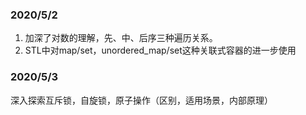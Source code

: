 ### 2020/5/2
1. 加深了对数的理解，先、中、后序三种遍历关系。
2. STL中对map/set，unordered_map/set这种关联式容器的进一步使用


### 2020/5/3
深入探索互斥锁，自旋锁，原子操作（区别，适用场景，内部原理）
